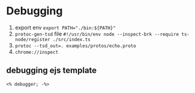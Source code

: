 # Debugging

1. export env `export PATH="./bin:${PATH}"`
2. `protoc-gen-tsd` file `#!/usr/bin/env node --inspect-brk --require ts-node/register ./src/index.ts`
3. `protoc --tsd_out=. examples/protos/echo.proto`
4. `chrome://inspect`


## debugging ejs template

```ejs
<% debugger; -%>
```